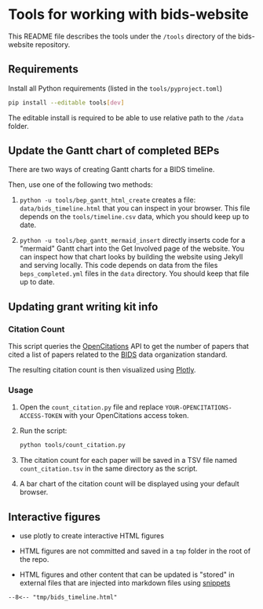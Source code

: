 # Tools for working with bids-website

This README file describes the tools under the `/tools` directory of the bids-website repository.

## Requirements

Install all Python requirements (listed in the `tools/pyproject.toml`)

```bash
pip install --editable tools[dev]
```
The editable install is required to be able to use relative path to the `/data` folder.

## Update the Gantt chart of completed BEPs

There are two ways of creating Gantt charts for a BIDS timeline.

Then, use one of the following two methods:

1. `python -u tools/bep_gantt_html_create` creates a file: `data/bids_timeline.html` that you can inspect in your browser.
   This file depends on the `tools/timeline.csv` data, which you should keep up to date.

1. `python -u tools/bep_gantt_mermaid_insert` directly inserts code
   for a "mermaid" Gantt chart into the Get Involved page of the website.
   You can inspect how that chart looks by building the website using Jekyll and serving locally.
   This code depends on data from the files `beps_completed.yml` files in the `data` directory.
   You should keep that file up to date.

## Updating grant writing kit info

### Citation Count

This script queries the [OpenCitations](https://opencitations.net/index/coci) API
to get the number of papers that cited a list of papers related to the [BIDS](https://bids.neuroimaging.io/) data organization standard.

The resulting citation count is then visualized using [Plotly](https://plotly.com/python/).

### Usage

1. Open the `count_citation.py` file and replace `YOUR-OPENCITATIONS-ACCESS-TOKEN` with your OpenCitations access token.

1. Run the script:

   ```bash
   python tools/count_citation.py
   ```

1. The citation count for each paper will be saved in a TSV file named `count_citation.tsv`
   in the same directory as the script.

1. A bar chart of the citation count will be displayed using your default browser.

## Interactive figures

- use plotly to create interactive HTML figures

- HTML figures are not committed and saved in a `tmp` folder in the root of the repo.

- HTML figures and other content that can be updated is "stored" in external files
  that are injected into markdown files using [snippets](https://facelessuser.github.io/pymdown-extensions/extensions/snippets/)

<!-- use snippet to include a file
https://facelessuser.github.io/pymdown-extensions/extensions/snippets/#snippets-notation
-->

```text
--8<-- "tmp/bids_timeline.html"
```
